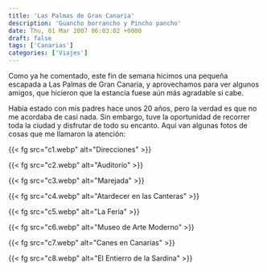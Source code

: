 ```yaml
---
title: 'Las Palmas de Gran Canaria'
description: 'Guancho borrancho y Pincho pancho'
date: Thu, 01 Mar 2007 06:03:02 +0000
draft: false
tags: ['Canarias']
categories: ['Viajes']
---
```


Como ya he comentado, este fin de semana hicimos una pequeña escapada a Las Palmas de Gran Canaria, y aprovechamos para ver algunos amigos, que hicieron que la estancia fuese aún más agradable si cabe.

Había estado con mis padres hace unos 20 años, pero la verdad es que no me acordaba de casi nada. Sin embargo, tuve la oportunidad de recorrer toda la ciudad y disfrutar de todo su encanto. Aquí van algunas fotos de cosas que me llamaron la atención:

{{< fg src="c1.webp" alt="Direcciones" >}}

{{< fg src="c2.webp" alt="Auditorio" >}}

{{< fg src="c3.webp" alt="Marejada" >}}

{{< fg src="c4.webp" alt="Atardecer en las Canteras" >}}

{{< fg src="c5.webp" alt="La Feria" >}}

{{< fg src="c6.webp" alt="Museo de Arte Moderno" >}}

{{< fg src="c7.webp" alt="Canes en Canarias" >}}

{{< fg src="c8.webp" alt="El Entierro de la Sardina" >}}
